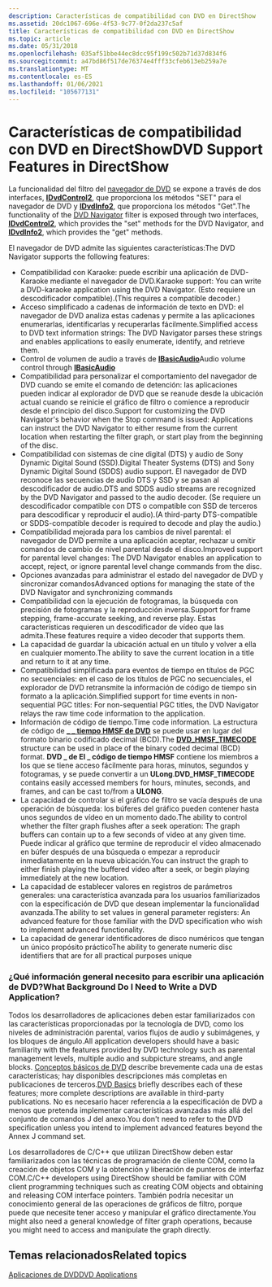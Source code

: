 ```yaml
---
description: Características de compatibilidad con DVD en DirectShow
ms.assetid: 20dc1067-696e-4f53-9c77-0f2da237c5af
title: Características de compatibilidad con DVD en DirectShow
ms.topic: article
ms.date: 05/31/2018
ms.openlocfilehash: 035af51bbe44ec8dcc95f199c502b71d37d834f6
ms.sourcegitcommit: a47bd86f517de76374e4fff33cfeb613eb259a7e
ms.translationtype: MT
ms.contentlocale: es-ES
ms.lasthandoff: 01/06/2021
ms.locfileid: "105677131"
---
```

# <a name="dvd-support-features-in-directshow"></a><span data-ttu-id="a165d-103">Características de compatibilidad con DVD en DirectShow</span><span class="sxs-lookup"><span data-stu-id="a165d-103">DVD Support Features in DirectShow</span></span>

<span data-ttu-id="a165d-104">La funcionalidad del filtro del [navegador de DVD](dvd-navigator-filter.md) se expone a través de dos interfaces, [**IDvdControl2**](/windows/desktop/api/Strmif/nn-strmif-idvdcontrol2), que proporciona los métodos "SET" para el navegador de DVD y [**IDvdInfo2**](/windows/desktop/api/Strmif/nn-strmif-idvdinfo2), que proporciona los métodos "Get".</span><span class="sxs-lookup"><span data-stu-id="a165d-104">The functionality of the [DVD Navigator](dvd-navigator-filter.md) filter is exposed through two interfaces, [**IDvdControl2**](/windows/desktop/api/Strmif/nn-strmif-idvdcontrol2), which provides the "set" methods for the DVD Navigator, and [**IDvdInfo2**](/windows/desktop/api/Strmif/nn-strmif-idvdinfo2), which provides the "get" methods.</span></span>

<span data-ttu-id="a165d-105">El navegador de DVD admite las siguientes características:</span><span class="sxs-lookup"><span data-stu-id="a165d-105">The DVD Navigator supports the following features:</span></span>

-   <span data-ttu-id="a165d-106">Compatibilidad con Karaoke: puede escribir una aplicación de DVD-Karaoke mediante el navegador de DVD.</span><span class="sxs-lookup"><span data-stu-id="a165d-106">Karaoke support: You can write a DVD-karaoke application using the DVD Navigator.</span></span> <span data-ttu-id="a165d-107">(Esto requiere un descodificador compatible).</span><span class="sxs-lookup"><span data-stu-id="a165d-107">(This requires a compatible decoder.)</span></span>
-   <span data-ttu-id="a165d-108">Acceso simplificado a cadenas de información de texto en DVD: el navegador de DVD analiza estas cadenas y permite a las aplicaciones enumerarlas, identificarlas y recuperarlas fácilmente.</span><span class="sxs-lookup"><span data-stu-id="a165d-108">Simplified access to DVD text information strings: The DVD Navigator parses these strings and enables applications to easily enumerate, identify, and retrieve them.</span></span>
-   <span data-ttu-id="a165d-109">Control de volumen de audio a través de [ **IBasicAudio**](/windows/desktop/api/Control/nn-control-ibasicaudio)</span><span class="sxs-lookup"><span data-stu-id="a165d-109">Audio volume control through [**IBasicAudio**](/windows/desktop/api/Control/nn-control-ibasicaudio)</span></span>
-   <span data-ttu-id="a165d-110">Compatibilidad para personalizar el comportamiento del navegador de DVD cuando se emite el comando de detención: las aplicaciones pueden indicar al explorador de DVD que se reanude desde la ubicación actual cuando se reinicie el gráfico de filtro o comience a reproducir desde el principio del disco.</span><span class="sxs-lookup"><span data-stu-id="a165d-110">Support for customizing the DVD Navigator's behavior when the Stop command is issued: Applications can instruct the DVD Navigator to either resume from the current location when restarting the filter graph, or start play from the beginning of the disc.</span></span>
-   <span data-ttu-id="a165d-111">Compatibilidad con sistemas de cine digital (DTS) y audio de Sony Dynamic Digital Sound (SSD).</span><span class="sxs-lookup"><span data-stu-id="a165d-111">Digital Theater Systems (DTS) and Sony Dynamic Digital Sound (SDDS) audio support.</span></span> <span data-ttu-id="a165d-112">El navegador de DVD reconoce las secuencias de audio DTS y SSD y se pasan al descodificador de audio.</span><span class="sxs-lookup"><span data-stu-id="a165d-112">DTS and SDDS audio streams are recognized by the DVD Navigator and passed to the audio decoder.</span></span> <span data-ttu-id="a165d-113">(Se requiere un descodificador compatible con DTS o compatible con SSD de terceros para descodificar y reproducir el audio).</span><span class="sxs-lookup"><span data-stu-id="a165d-113">(A third-party DTS-compatible or SDDS-compatible decoder is required to decode and play the audio.)</span></span>
-   <span data-ttu-id="a165d-114">Compatibilidad mejorada para los cambios de nivel parental: el navegador de DVD permite a una aplicación aceptar, rechazar u omitir comandos de cambio de nivel parental desde el disco.</span><span class="sxs-lookup"><span data-stu-id="a165d-114">Improved support for parental level changes: The DVD Navigator enables an application to accept, reject, or ignore parental level change commands from the disc.</span></span>
-   <span data-ttu-id="a165d-115">Opciones avanzadas para administrar el estado del navegador de DVD y sincronizar comandos</span><span class="sxs-lookup"><span data-stu-id="a165d-115">Advanced options for managing the state of the DVD Navigator and synchronizing commands</span></span>
-   <span data-ttu-id="a165d-116">Compatibilidad con la ejecución de fotogramas, la búsqueda con precisión de fotogramas y la reproducción inversa.</span><span class="sxs-lookup"><span data-stu-id="a165d-116">Support for frame stepping, frame-accurate seeking, and reverse play.</span></span> <span data-ttu-id="a165d-117">Estas características requieren un descodificador de vídeo que las admita.</span><span class="sxs-lookup"><span data-stu-id="a165d-117">These features require a video decoder that supports them.</span></span>
-   <span data-ttu-id="a165d-118">La capacidad de guardar la ubicación actual en un título y volver a ella en cualquier momento.</span><span class="sxs-lookup"><span data-stu-id="a165d-118">The ability to save the current location in a title and return to it at any time.</span></span>
-   <span data-ttu-id="a165d-119">Compatibilidad simplificada para eventos de tiempo en títulos de PGC no secuenciales: en el caso de los títulos de PGC no secuenciales, el explorador de DVD retransmite la información de código de tiempo sin formato a la aplicación.</span><span class="sxs-lookup"><span data-stu-id="a165d-119">Simplified support for time events in non-sequential PGC titles: For non-sequential PGC titles, the DVD Navigator relays the raw time code information to the application.</span></span>
-   <span data-ttu-id="a165d-120">Información de código de tiempo.</span><span class="sxs-lookup"><span data-stu-id="a165d-120">Time code information.</span></span> <span data-ttu-id="a165d-121">La estructura de código de [**\_ \_ tiempo HMSF de DVD**](/windows/win32/api/strmif/ns-strmif-dvd_hmsf_timecode) se puede usar en lugar del formato binario codificado decimal (BCD).</span><span class="sxs-lookup"><span data-stu-id="a165d-121">The [**DVD\_HMSF\_TIMECODE**](/windows/win32/api/strmif/ns-strmif-dvd_hmsf_timecode) structure can be used in place of the binary coded decimal (BCD) format.</span></span> <span data-ttu-id="a165d-122">**DVD \_ de El \_ código de tiempo HMSF** contiene los miembros a los que se tiene acceso fácilmente para horas, minutos, segundos y fotogramas, y se puede convertir a un **ULong**.</span><span class="sxs-lookup"><span data-stu-id="a165d-122">**DVD\_HMSF\_TIMECODE** contains easily accessed members for hours, minutes, seconds, and frames, and can be cast to/from a **ULONG**.</span></span>
-   <span data-ttu-id="a165d-123">La capacidad de controlar si el gráfico de filtro se vacía después de una operación de búsqueda: los búferes del gráfico pueden contener hasta unos segundos de vídeo en un momento dado.</span><span class="sxs-lookup"><span data-stu-id="a165d-123">The ability to control whether the filter graph flushes after a seek operation: The graph buffers can contain up to a few seconds of video at any given time.</span></span> <span data-ttu-id="a165d-124">Puede indicar al gráfico que termine de reproducir el vídeo almacenado en búfer después de una búsqueda o empezar a reproducir inmediatamente en la nueva ubicación.</span><span class="sxs-lookup"><span data-stu-id="a165d-124">You can instruct the graph to either finish playing the buffered video after a seek, or begin playing immediately at the new location.</span></span>
-   <span data-ttu-id="a165d-125">La capacidad de establecer valores en registros de parámetros generales: una característica avanzada para los usuarios familiarizados con la especificación de DVD que desean implementar la funcionalidad avanzada.</span><span class="sxs-lookup"><span data-stu-id="a165d-125">The ability to set values in general parameter registers: An advanced feature for those familiar with the DVD specification who wish to implement advanced functionality.</span></span>
-   <span data-ttu-id="a165d-126">La capacidad de generar identificadores de disco numéricos que tengan un único propósito práctico</span><span class="sxs-lookup"><span data-stu-id="a165d-126">The ability to generate numeric disc identifiers that are for all practical purposes unique</span></span>

### <a name="what-background-do-i-need-to-write-a-dvd-application"></a><span data-ttu-id="a165d-127">¿Qué información general necesito para escribir una aplicación de DVD?</span><span class="sxs-lookup"><span data-stu-id="a165d-127">What Background Do I Need to Write a DVD Application?</span></span>

<span data-ttu-id="a165d-128">Todos los desarrolladores de aplicaciones deben estar familiarizados con las características proporcionadas por la tecnología de DVD, como los niveles de administración parental, varios flujos de audio y subimágenes, y los bloques de ángulo.</span><span class="sxs-lookup"><span data-stu-id="a165d-128">All application developers should have a basic familiarity with the features provided by DVD technology such as parental management levels, multiple audio and subpicture streams, and angle blocks.</span></span> <span data-ttu-id="a165d-129">[Conceptos básicos de DVD](dvd-basics.md) describe brevemente cada una de estas características; hay disponibles descripciones más completas en publicaciones de terceros.</span><span class="sxs-lookup"><span data-stu-id="a165d-129">[DVD Basics](dvd-basics.md) briefly describes each of these features; more complete descriptions are available in third-party publications.</span></span> <span data-ttu-id="a165d-130">No es necesario hacer referencia a la especificación de DVD a menos que pretenda implementar características avanzadas más allá del conjunto de comandos J del anexo.</span><span class="sxs-lookup"><span data-stu-id="a165d-130">You don't need to refer to the DVD specification unless you intend to implement advanced features beyond the Annex J command set.</span></span>

<span data-ttu-id="a165d-131">Los desarrolladores de C/C++ que utilizan DirectShow deben estar familiarizados con las técnicas de programación de cliente COM, como la creación de objetos COM y la obtención y liberación de punteros de interfaz COM.</span><span class="sxs-lookup"><span data-stu-id="a165d-131">C/C++ developers using DirectShow should be familiar with COM client programming techniques such as creating COM objects and obtaining and releasing COM interface pointers.</span></span> <span data-ttu-id="a165d-132">También podría necesitar un conocimiento general de las operaciones de gráficos de filtro, porque puede que necesite tener acceso y manipular el gráfico directamente.</span><span class="sxs-lookup"><span data-stu-id="a165d-132">You might also need a general knowledge of filter graph operations, because you might need to access and manipulate the graph directly.</span></span>

## <a name="related-topics"></a><span data-ttu-id="a165d-133">Temas relacionados</span><span class="sxs-lookup"><span data-stu-id="a165d-133">Related topics</span></span>

<dl> <dt>

[<span data-ttu-id="a165d-134">Aplicaciones de DVD</span><span class="sxs-lookup"><span data-stu-id="a165d-134">DVD Applications</span></span>](dvd-applications.md)
</dt> </dl>

 

 



